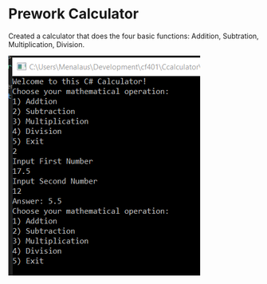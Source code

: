 # Prework Calculator

Created a calculator that does the four basic functions: Addition, Subtration, Multiplication, Division.

![Screenshot of Calculator](/screenshots/screenshot1.png)